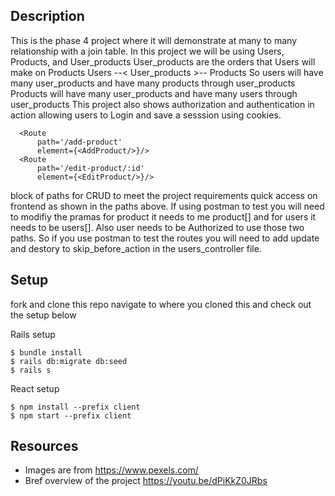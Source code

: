 ## Description

This is the phase 4 project where it will demonstrate at many to many relationship with a join table.
In this project we will be using Users, Products, and User_products
User_products are the orders that Users will make on Products
Users --< User_products >-- Products
So users will have many user_products and have many products through user_products
Products will have many user_products and have many users through user_products
This project also shows authorization and authentication in action allowing users to Login and save a sesssion using cookies.


```
  <Route 
      path='/add-product'
      element={<AddProduct/>}/>
  <Route 
      path='/edit-product/:id'
      element={<EditProduct/>}/>
```
block of paths for CRUD to meet the project requirements quick access on frontend as shown in the paths above.
If using postman to test you will need to modifiy the pramas
for product it needs to me product[] and for users it needs to be users[]. Also user needs to be Authorized to use those two paths.
So if you use postman to test the routes you will need to add update and destory to skip_before_action in the users_controller file.

## Setup

fork and clone this repo 
navigate to where you cloned this and check out the setup below

Rails setup

```console
$ bundle install
$ rails db:migrate db:seed
$ rails s
```

React setup

```console
$ npm install --prefix client
$ npm start --prefix client
```


## Resources

- Images are from https://www.pexels.com/
- Bref overview of the project https://youtu.be/dPiKkZ0JRbs 
